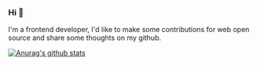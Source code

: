 ### Hi 👋

I'm a frontend developer, I'd like to make some contributions for web open source and share some thoughts on my  github.

[![Anurag's github stats](https://github-readme-stats.vercel.app/api?username=MBearo)](https://github.com/anuraghazra/github-readme-stats)
